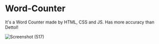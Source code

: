 # Word-Counter
It's a Word Counter made by HTML, CSS and JS. Has more accuracy than Dettol!

![Screenshot (517)](https://user-images.githubusercontent.com/96338804/190996458-e73a62d9-5c15-4b93-8460-871c7888e645.png)
